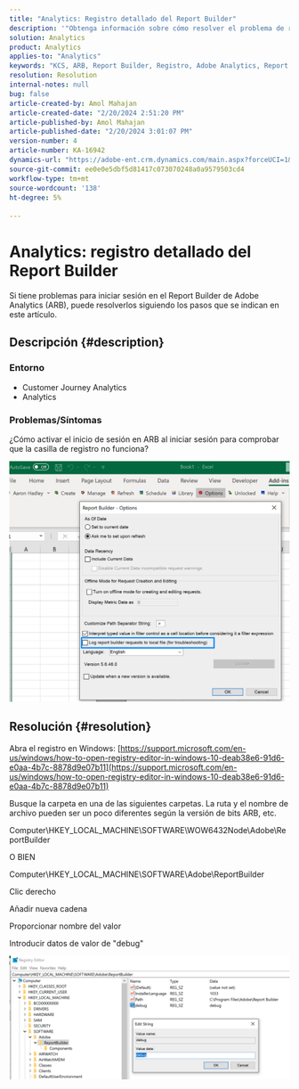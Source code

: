 ```yaml
---
title: "Analytics: Registro detallado del Report Builder"
description: '"Obtenga información sobre cómo resolver el problema de registro en el Report Builder de Adobe Analytics".'
solution: Analytics
product: Analytics
applies-to: "Analytics"
keywords: "KCS, ARB, Report Builder, Registro, Adobe Analytics, Report Builder de Analytics"
resolution: Resolution
internal-notes: null
bug: false
article-created-by: Amol Mahajan
article-created-date: "2/20/2024 2:51:20 PM"
article-published-by: Amol Mahajan
article-published-date: "2/20/2024 3:01:07 PM"
version-number: 4
article-number: KA-16942
dynamics-url: "https://adobe-ent.crm.dynamics.com/main.aspx?forceUCI=1&pagetype=entityrecord&etn=knowledgearticle&id=8cb36b7f-ffcf-ee11-9079-6045bd0065b6"
source-git-commit: ee0e0e5dbf5d81417c073070248a0a9579503cd4
workflow-type: tm+mt
source-wordcount: '138'
ht-degree: 5%

---
```


# Analytics: registro detallado del Report Builder


Si tiene problemas para iniciar sesión en el Report Builder de Adobe Analytics (ARB), puede resolverlos siguiendo los pasos que se indican en este artículo.

## Descripción {#description}


### <b>Entorno</b>

- Customer Journey Analytics
- Analytics




### <b>Problemas/Síntomas</b>

¿Cómo activar el inicio de sesión en ARB al iniciar sesión para comprobar que la casilla de registro no funciona?



![](assets/___8db36b7f-ffcf-ee11-9079-6045bd0065b6___.png)


## Resolución {#resolution}




Abra el registro en Windows: [https://support.microsoft.com/en-us/windows/how-to-open-registry-editor-in-windows-10-deab38e6-91d6-e0aa-4b7c-8878d9e07b11](https://support.microsoft.com/en-us/windows/how-to-open-registry-editor-in-windows-10-deab38e6-91d6-e0aa-4b7c-8878d9e07b11)

Busque la carpeta en una de las siguientes carpetas. La ruta y el nombre de archivo pueden ser un poco diferentes según la versión de bits ARB, etc.

Computer\HKEY_LOCAL_MACHINE\SOFTWARE\WOW6432Node\Adobe\ReportBuilder

O BIEN

Computer\HKEY_LOCAL_MACHINE\SOFTWARE\Adobe\ReportBuilder

Clic derecho

Añadir nueva cadena

Proporcionar nombre del valor

Introducir datos de valor de &quot;debug&quot;

![](assets/066ee289-0b9e-eb11-b1ac-000d3a3684a8.png)
